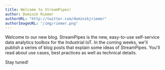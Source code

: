 ```yaml
---
title: Welcome to StreamPipes!
author: Dominik Riemer
authorURL: "http://twitter.com/dominikjriemer"
authorImageURL: "/img/riemer.png"
---
```


Welcome to our new blog. StreamPipes is the new, easy-to-use self-service data analytics toolbox for the Industrial IoT. In the coming weeks, we'll publish a series of blog posts that explain some ideas of StreamPipes. You'll read about use cases, best practices as well as technical details.

Stay tuned!


